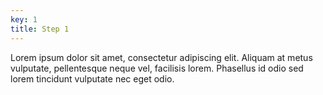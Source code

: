 ```yaml
---
key: 1
title: Step 1
---
```


Lorem ipsum dolor sit amet, consectetur adipiscing elit. Aliquam at metus vulputate, pellentesque neque vel, facilisis lorem. Phasellus id odio sed lorem tincidunt vulputate nec eget odio.
